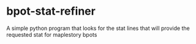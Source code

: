 # bpot-stat-refiner
A simple python program that looks for the stat lines that will provide the requested stat for maplestory bpots
